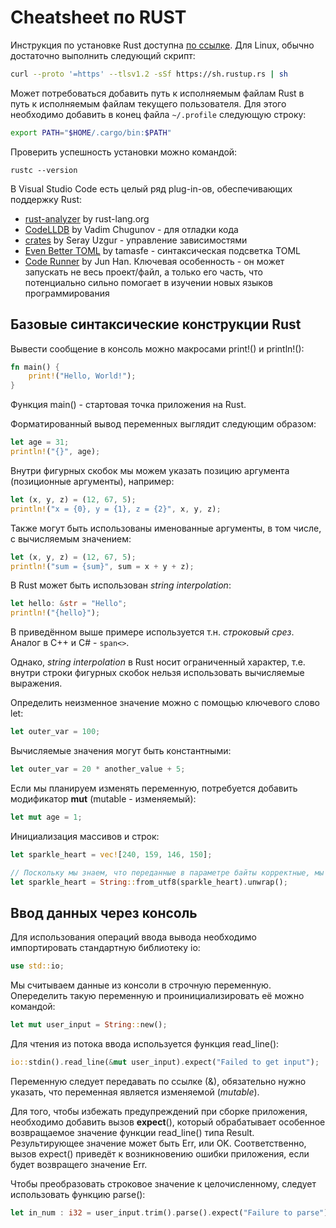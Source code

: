 # Cheatsheet по RUST

Инструкция по установке Rust доступна [по ссылке](https://www.rust-lang.org/ru/tools/install). Для Linux, обычно достаточно выполнить следующий скрипт:

```bash
curl --proto '=https' --tlsv1.2 -sSf https://sh.rustup.rs | sh
```

Может потребоваться добавить путь к исполняемым файлам Rust в путь к исполняемым файлам текущего пользователя. Для этого необходимо добавить в конец файла `~/.profile` следующую строку:

```bash
export PATH="$HOME/.cargo/bin:$PATH"
```

Проверить успешность установки можно командой:

```shell
rustc --version
```

В Visual Studio Code есть целый ряд plug-in-ов, обеспечивающих поддержку Rust:

- [rust-analyzer](https://marketplace.visualstudio.com/items?itemName=rust-lang.rust-analyzer) by rust-lang.org
- [CodeLLDB](https://marketplace.visualstudio.com/items?itemName=vadimcn.vscode-lldb) by Vadim Chugunov - для отладки кода
- [crates](https://marketplace.visualstudio.com/items?itemName=serayuzgur.crates) by Seray Uzgur - управление зависимостями
- [Even Better TOML](https://marketplace.visualstudio.com/items?itemName=tamasfe.even-better-toml) by tamasfe - синтаксическая подсветка TOML
- [Code Runner](https://marketplace.visualstudio.com/items?itemName=formulahendry.code-runner) by Jun Han. Ключевая особенность - он может запускать не весь проект/файл, а только его часть, что потенциально сильно помогает в изучении новых языков программирования

## Базовые синтаксические конструкции Rust

Вывести сообщение в консоль можно макросами print!() и println!():

```rs
fn main() {
    print!("Hello, World!");
}
```

Функция main() - стартовая точка приложения на Rust.

Форматированный вывод переменных выглядит следующим образом:

```rs
let age = 31;
println!("{}", age);
```

Внутри фигурных скобок мы можем указать позицию аргумента (позиционные аргументы), например:

```rs
let (x, y, z) = (12, 67, 5);
println!("x = {0}, y = {1}, z = {2}", x, y, z);
```

Также могут быть использованы именованные аргументы, в том числе, с вычисляемым значением:

```rs
let (x, y, z) = (12, 67, 5);
println!("sum = {sum}", sum = x + y + z);
```

В Rust может быть использован _string interpolation_:

```rs
let hello: &str = "Hello";
println!("{hello}");
```

В приведённом выше примере используется т.н. _строковый срез_. Аналог в C++ и C# - `span<>`.

Однако, _string interpolation_ в Rust носит ограниченный характер, т.е. внутри строки фигурных скобок нельзя использовать вычисляемые выражения.

Определить неизменное значение можно с помощью ключевого слово let:

```rs
let outer_var = 100;
```

Вычисляемые значения могут быть константными:

```rs
let outer_var = 20 * another_value + 5;
```

Если мы планируем изменять переменную, потребуется добавить модификатор **mut** (mutable - изменяемый):

```rs
let mut age = 1;
```

Инициализация массивов и строк:

```rs
let sparkle_heart = vec![240, 159, 146, 150];

// Поскольку мы знаем, что переданные в параметре байты корректные, мы можем выполнить преобразование unwrap()
let sparkle_heart = String::from_utf8(sparkle_heart).unwrap();
```

## Ввод данных через консоль

Для использования операций ввода вывода необходимо импортировать стандартную библиотеку io:

```rs
use std::io;
```

Мы считываем данные из консоли в строчную переменную. Опеределить такую переменную и проинициализировать её можно командой:

```rs
let mut user_input = String::new();
```

Для чтения из потока ввода используется функция read_line():

```rs
io::stdin().read_line(&mut user_input).expect("Failed to get input");
```

Переменную следует передавать по ссылке (&), обязательно нужно указать, что переменная является изменяемой (_mutable_).

Для того, чтобы избежать предупреждений при сборке приложения, необходимо добавить вызов **expect**(), который обрабатывает особенное возвращаемое значение функции read_line() типа Result. Результирующее значение может быть Err, или OK. Соответственно, вызов expect() приведёт к возникновению ошибки приложения, если будет возвращего значение Err.

Чтобы преобразовать строковое значение к целочисленному, следует использовать функцию parse():

```rs
let in_num : i32 = user_input.trim().parse().expect("Failure to parse");
```
